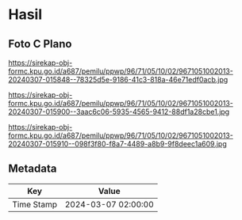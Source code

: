 # Hasil

## Foto C Plano

https://sirekap-obj-formc.kpu.go.id/a687/pemilu/ppwp/96/71/05/10/02/9671051002013-20240307-015848--78325d5e-9186-41c3-818a-46e71edf0acb.jpg

https://sirekap-obj-formc.kpu.go.id/a687/pemilu/ppwp/96/71/05/10/02/9671051002013-20240307-015900--3aac6c06-5935-4565-9412-88df1a28cbe1.jpg

https://sirekap-obj-formc.kpu.go.id/a687/pemilu/ppwp/96/71/05/10/02/9671051002013-20240307-015910--098f3f80-f8a7-4489-a8b9-9f8deec1a609.jpg


## Metadata

| Key        | Value               |
| ---------- | ------------------- |
| Time Stamp | 2024-03-07 02:00:00 |



